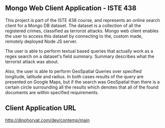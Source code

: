 ## Mongo Web Client Application - ISTE 438

This project is part of the ISTE 438 course, and represents an online search client for a Mongo DB dataset.
The dataset is a collection of all the registered crimes, classified as terrorist attacks. Mongo web client enables the user to access this dataset by connecting to the, custom made, remotely deployed Node JS server.

The user is able to perform textual based queries that actually work as a regex search on a dataset's field summary. 
Summary describes what the terrorist attack was about.

Also, the user is able to perform GeoSpatial Queries over specified longitude, latitude and radius. 
In both cases results of the query are presented on Google Maps, but if the search was GeoSpatial than there is a certain circle surrounding all the results which denotes that all of the found documents are within specified requirements.

## Client Application URL
http://dinohorvat.com/dev/contemp/main

